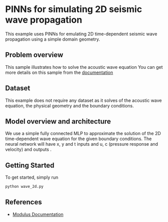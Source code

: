 # PINNs for simulating 2D seismic wave propagation

This example uses PINNs for emulating 2D time-dependent seismic wave propagation using a simple domain geometry. 

## Problem overview
This sample illustrates how to solve the acoustic wave equation
You can get more details on this sample from the [documentation](https://docs.nvidia.com/deeplearning/modulus/modulus-sym-v110/user_guide/foundational/2d_wave_equation.html)

## Dataset

This example does not require any dataset as it solves of the acoustic wave equation, the physical geometry and the boundary conditions.

## Model overview and architecture

We use a simple fully connected MLP to approximate the solution of the 2D time-dependent wave equation for the given boundary conditions. The neural network will have x, y and t inputs and u, c (pressure response and velocity) and  outputs .

## Getting Started

To get started, simply run

```bash
python wave_2d.py
```

## References

- [Modulus Documentation](https://docs.nvidia.com/deeplearning/modulus/modulus-sym-v110/user_guide/foundational/2d_wave_equation.html)
